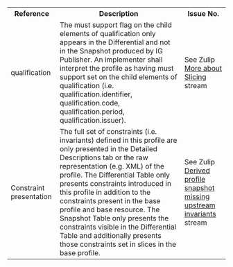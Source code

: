 <table class="list" width="100%">
<tbody>
  <tr>
    <th>Reference</th>
    <th>Description</th>
    <th>Issue No.</th>
  </tr>
  <tr>
        <td>qualification</td>
        <td>The must support flag on the child elements of qualification only appears in the Differential and not in the Snapshot produced by IG Publisher. An implementer shall interpret the profile as having must support set on the child elements of qualification (i.e. qualification.identifier, qualification.code, qualification.period, qualification.issuer).</td>
        <td>See Zulip <a href="https://chat.fhir.org/#narrow/stream/179177-conformance/topic/More.20about.20Slicing">More about Slicing</a> stream</td>
  </tr>
  <tr>
        <td>Constraint presentation</td>
        <td>The full set of constraints (i.e. invariants) defined in this profile are only presented in the Detailed Descriptions tab or the raw representation (e.g. XML) of the profile. The Differential Table only presents constraints introduced in this profile in addition to the constraints present in the base profile and base resource. The Snapshot Table only presents the constraints visible in the Differential Table and additionally presents those constraints set in slices in the base profile.</td>
        <td>See Zulip <a href="https://chat.fhir.org/#narrow/stream/179252-IG-creation/topic/Derived.20profile.20snapshot.20missing.20upstream.20invariants">Derived profile snapshot missing upstream invariants</a> stream</td>
  </tr>
 </tbody>
</table>